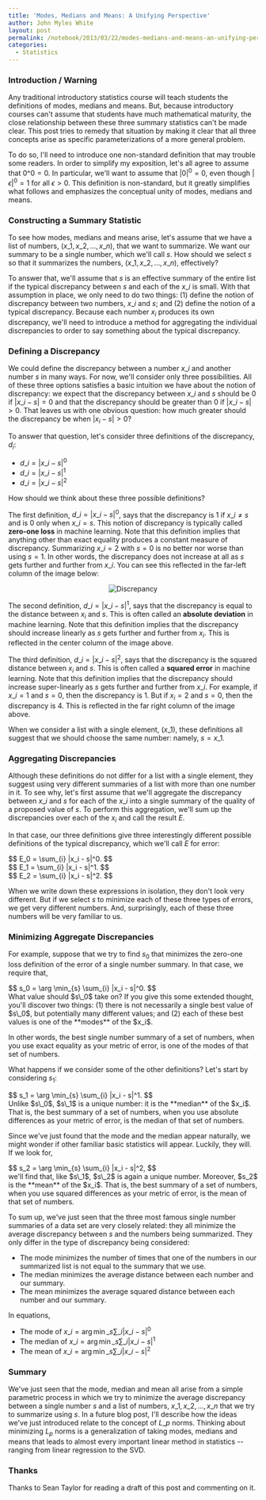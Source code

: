 ```yaml
---
title: 'Modes, Medians and Means: A Unifying Perspective'
author: John Myles White
layout: post
permalink: /notebook/2013/03/22/modes-medians-and-means-an-unifying-perspective/
categories:
  - Statistics
---
```


### Introduction / Warning

Any traditional introductory statistics course will teach students the definitions of modes, medians and means. But, because introductory courses can't assume that students have much mathematical maturity, the close relationship between these three summary statistics can't be made clear. This post tries to remedy that situation by making it clear that all three concepts arise as specific parameterizations of a more general problem.

To do so, I'll need to introduce one non-standard definition that may trouble some readers. In order to simplify my exposition, let's all agree to assume that $0\^0 = 0$. In particular, we'll want to assume that $|0|^0 = 0$, even though $|\epsilon|^0 = 1$ for all $\epsilon > 0$. This definition is non-standard, but it greatly simplifies what follows and emphasizes the conceptual unity of modes, medians and means.

### Constructing a Summary Statistic

To see how modes, medians and means arise, let's assume that we have a list of numbers, $(x\_1, x\_2, \ldots, x\_n)$, that we want to summarize. We want our summary to be a single number, which we'll call $s$. How should we select $s$ so that it summarizes the numbers, $(x\_1, x\_2, \ldots, x\_n)$, effectively?

To answer that, we'll assume that $s$ is an effective summary of the entire list if the typical discrepancy between $s$ and each of the $x\_i$ is small. With that assumption in place, we only need to do two things: (1) define the notion of discrepancy between two numbers, $x\_i$ and $s$; and (2) define the notion of a typical discrepancy. Because each number $x_i$ produces its own discrepancy, we'll need to introduce a method for aggregating the individual discrepancies to order to say something about the typical discrepancy.

### Defining a Discrepancy

We could define the discrepancy between a number $x\_i$ and another number $s$ in many ways. For now, we'll consider only three possibilities. All of these three options satisfies a basic intuition we have about the notion of discrepancy: we expect that the discrepancy between $x\_i$ and $s$ should be $0$ if $|x\_i - s| = 0$ and that the discrepancy should be greater than $0$ if $|x\_i - s| > 0$. That leaves us with one obvious question: how much greater should the discrepancy be when $|x_i - s| > 0$?

To answer that question, let's consider three definitions of the discrepancy, $d_i$:

* $d\_i = |x\_i - s|^0$
* $d\_i = |x\_i - s|^1$
* $d\_i = |x\_i - s|^2$

How should we think about these three possible definitions?

The first definition, $d\_i = |x\_i - s|^0$, says that the discrepancy is $1$ if $x\_i \neq s$ and is $0$ only when $x\_i = s$. This notion of discrepancy is typically called **zero-one loss** in machine learning. Note that this definition implies that anything other than exact equality produces a constant measure of discrepancy. Summarizing $x\_i = 2$ with $s = 0$ is no better nor worse than using $s = 1$. In other words, the discrepancy does not increase at all as $s$ gets further and further from $x\_i$. You can see this reflected in the far-left column of the image below:

<center>
  <img src="http://www.johnmyleswhite.com/notebook/wp-content/uploads/2013/03/discrepancy1.png" alt="Discrepancy" />
</center>

The second definition, $d\_i = |x\_i - s|^1$, says that the discrepancy is equal to the distance between $x_i$ and $s$. This is often called an **absolute deviation** in machine learning. Note that this definition implies that the discrepancy should increase linearly as $s$ gets further and further from $x_i$. This is reflected in the center column of the image above.

The third definition, $d\_i = |x\_i - s|^2$, says that the discrepancy is the squared distance between $x_i$ and $s$. This is often called a **squared error** in machine learning. Note that this definition implies that the discrepancy should increase super-linearly as $s$ gets further and further from $x\_i$. For example, if $x\_i = 1$ and $s = 0$, then the discrepancy is $1$. But if $x_i = 2$ and $s = 0$, then the discrepancy is $4$. This is reflected in the far right column of the image above.

When we consider a list with a single element, $(x\_1)$, these definitions all suggest that we should choose the same number: namely, $s = x\_1$.

### Aggregating Discrepancies

Although these definitions do not differ for a list with a single element, they suggest using very different summaries of a list with more than one number in it. To see why, let's first assume that we'll aggregate the discrepancy between $x\_i$ and $s$ for each of the $x\_i$ into a single summary of the quality of a proposed value of $s$. To perform this aggregation, we'll sum up the discrepancies over each of the $x_i$ and call the result $E$.

In that case, our three definitions give three interestingly different possible definitions of the typical discrepancy, which we'll call $E$ for error:  

<div class="well">
$$  
E_0 = \sum_{i} |x_i - s|^0.  
$$
</div>

<div class="well">
$$  
E_1 = \sum_{i} |x_i - s|^1.  
$$
</div>

<div class="well">
$$  
E_2 = \sum_{i} |x_i - s|^2.  
$$
</div>

When we write down these expressions in isolation, they don't look very different. But if we select $s$ to minimize each of these three types of errors, we get very different numbers. And, surprisingly, each of these three numbers will be very familiar to us.

### Minimizing Aggregate Discrepancies

For example, suppose that we try to find $s_0$ that minimizes the zero-one loss definition of the error of a single number summary. In that case, we require that,  
<div class="well">
$$  
s_0 = \arg \min_{s} \sum_{i} |x_i - s|^0.  
$$  
</div>
What value should $s\_0$ take on? If you give this some extended thought, you'll discover two things: (1) there is not necessarily a single best value of $s\_0$, but potentially many different values; and (2) each of these best values is one of the **modes** of the $x_i$.

In other words, the best single number summary of a set of numbers, when you use exact equality as your metric of error, is one of the modes of that set of numbers.

What happens if we consider some of the other definitions? Let's start by considering $s_1$:  
<div class="well">
$$  
s_1 = \arg \min_{s} \sum_{i} |x_i - s|^1.  
$$  
</div>
Unlike $s\_0$, $s\_1$ is a unique number: it is the **median** of the $x_i$. That is, the best summary of a set of numbers, when you use absolute differences as your metric of error, is the median of that set of numbers.

Since we've just found that the mode and the median appear naturally, we might wonder if other familiar basic statistics will appear. Luckily, they will. If we look for,  
<div class="well">
$$  
s_2 = \arg \min_{s} \sum_{i} |x_i - s|^2,  
$$  
</div>
we'll find that, like $s\_1$, $s\_2$ is again a unique number. Moreover, $s_2$ is the **mean** of the $x_i$. That is, the best summary of a set of numbers, when you use squared differences as your metric of error, is the mean of that set of numbers.

To sum up, we've just seen that the three most famous single number summaries of a data set are very closely related: they all minimize the average discrepancy between $s$ and the numbers being summarized. They only differ in the type of discrepancy being considered:

* The mode minimizes the number of times that one of the numbers in our summarized list is not equal to the summary that we use.
* The median minimizes the average distance between each number and our summary.
* The mean minimizes the average squared distance between each number and our summary.

In equations,

* $\text{The mode of } x\_i = \arg \min\_{s} \sum\_{i} |x\_i - s|^0$
* $\text{The median of } x\_i = \arg \min\_{s} \sum\_{i} |x\_i - s|^1$
* $\text{The mean of } x\_i = \arg \min\_{s} \sum\_{i} |x\_i - s|^2$

### Summary

We've just seen that the mode, median and mean all arise from a simple parametric process in which we try to minimize the average discrepancy between a single number $s$ and a list of numbers, $x\_1, x\_2, \ldots, x\_n$ that we try to summarize using $s$. In a future blog post, I'll describe how the ideas we've just introduced relate to the concept of $L\_p$ norms. Thinking about minimizing $L_p$ norms is a generalization of taking modes, medians and means that leads to almost every important linear method in statistics -- ranging from linear regression to the SVD.

### Thanks

Thanks to Sean Taylor for reading a draft of this post and commenting on it.
